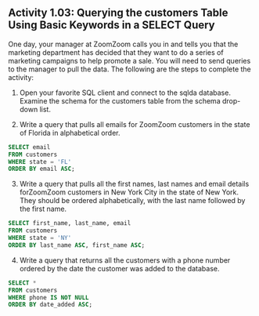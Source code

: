 ## Activity 1.03: Querying the customers Table Using Basic Keywords in a SELECT Query

One day, your manager at ZoomZoom calls you in and tells you that the marketing department has decided that they want to do a series of marketing campaigns to help promote a sale. You will need to send queries to the manager to pull the data. The following are the steps to complete the activity:

1. Open your favorite SQL client and connect to the sqlda database. Examine the schema for the customers table from the schema drop-down list.

2. Write a query that pulls all emails for ZoomZoom customers in the state of Florida in alphabetical order.

```sql
SELECT email
FROM customers
WHERE state = 'FL'
ORDER BY email ASC;
```

3. Write a query that pulls all the first names, last names and email details forZoomZoom customers in New York City in the state of New York. They should be ordered alphabetically, with the last name followed by the first name.

```sql
SELECT first_name, last_name, email
FROM customers
WHERE state = 'NY'
ORDER BY last_name ASC, first_name ASC;
```

4. Write a query that returns all the customers with a phone number ordered by the date the customer was added to the database.

```sql
SELECT *
FROM customers
WHERE phone IS NOT NULL
ORDER BY date_added ASC;
```
